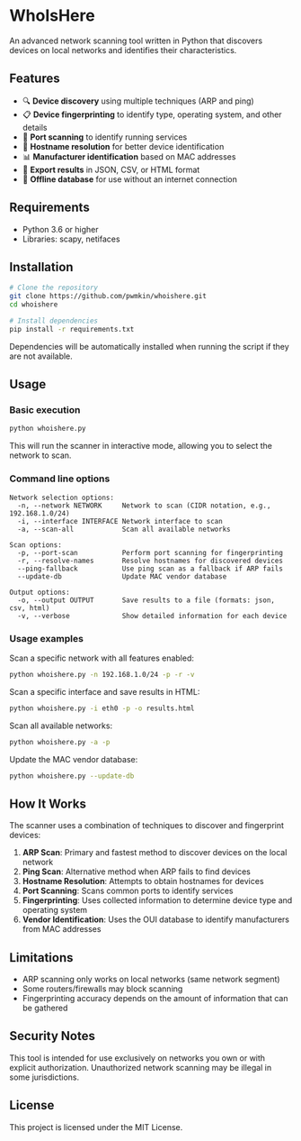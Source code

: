 # WhoIsHere  

An advanced network scanning tool written in Python that discovers devices on local networks and identifies their characteristics.  

## Features  

- 🔍 **Device discovery** using multiple techniques (ARP and ping)  
- 📋 **Device fingerprinting** to identify type, operating system, and other details  
- 🔎 **Port scanning** to identify running services  
- 📝 **Hostname resolution** for better device identification  
- 📊 **Manufacturer identification** based on MAC addresses  
- 💾 **Export results** in JSON, CSV, or HTML format  
- 🔄 **Offline database** for use without an internet connection  

## Requirements  

- Python 3.6 or higher  
- Libraries: scapy, netifaces  

## Installation  

```bash  
# Clone the repository  
git clone https://github.com/pwmkin/whoishere.git  
cd whoishere  

# Install dependencies  
pip install -r requirements.txt  
```  

Dependencies will be automatically installed when running the script if they are not available.  

## Usage  

### Basic execution  

```bash  
python whoishere.py  
```  

This will run the scanner in interactive mode, allowing you to select the network to scan.  

### Command line options  

```plaintext
Network selection options:  
  -n, --network NETWORK     Network to scan (CIDR notation, e.g., 192.168.1.0/24)  
  -i, --interface INTERFACE Network interface to scan  
  -a, --scan-all            Scan all available networks  

Scan options:  
  -p, --port-scan           Perform port scanning for fingerprinting  
  -r, --resolve-names       Resolve hostnames for discovered devices  
  --ping-fallback           Use ping scan as a fallback if ARP fails  
  --update-db               Update MAC vendor database  

Output options:  
  -o, --output OUTPUT       Save results to a file (formats: json, csv, html)  
  -v, --verbose             Show detailed information for each device  
```  

### Usage examples  

Scan a specific network with all features enabled:  

```bash  
python whoishere.py -n 192.168.1.0/24 -p -r -v  
```  

Scan a specific interface and save results in HTML:  

```bash  
python whoishere.py -i eth0 -p -o results.html  
```  

Scan all available networks:  

```bash  
python whoishere.py -a -p  
```  

Update the MAC vendor database:  

```bash  
python whoishere.py --update-db  
```  

## How It Works  

The scanner uses a combination of techniques to discover and fingerprint devices:  

1. **ARP Scan**: Primary and fastest method to discover devices on the local network  
2. **Ping Scan**: Alternative method when ARP fails to find devices  
3. **Hostname Resolution**: Attempts to obtain hostnames for devices  
4. **Port Scanning**: Scans common ports to identify services  
5. **Fingerprinting**: Uses collected information to determine device type and operating system  
6. **Vendor Identification**: Uses the OUI database to identify manufacturers from MAC addresses  

## Limitations  

- ARP scanning only works on local networks (same network segment)  
- Some routers/firewalls may block scanning  
- Fingerprinting accuracy depends on the amount of information that can be gathered  

## Security Notes  

This tool is intended for use exclusively on networks you own or with explicit authorization. Unauthorized network scanning may be illegal in some jurisdictions.  

## License  

This project is licensed under the MIT License.
